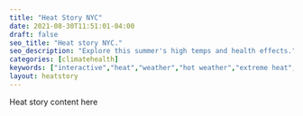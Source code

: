 ```yaml
---
title: "Heat Story NYC"
date: 2021-08-30T11:51:01-04:00
draft: false
seo_title: "Heat story NYC."
seo_description: "Explore this summer's high temps and health effects."
categories: [climatehealth]
keywords: ["interactive","heat","weather","hot weather","extreme heat","heat mortality","heat-related illness","emergency room","emergency department","ED visit"]
layout: heatstory
---
```


Heat story content here
